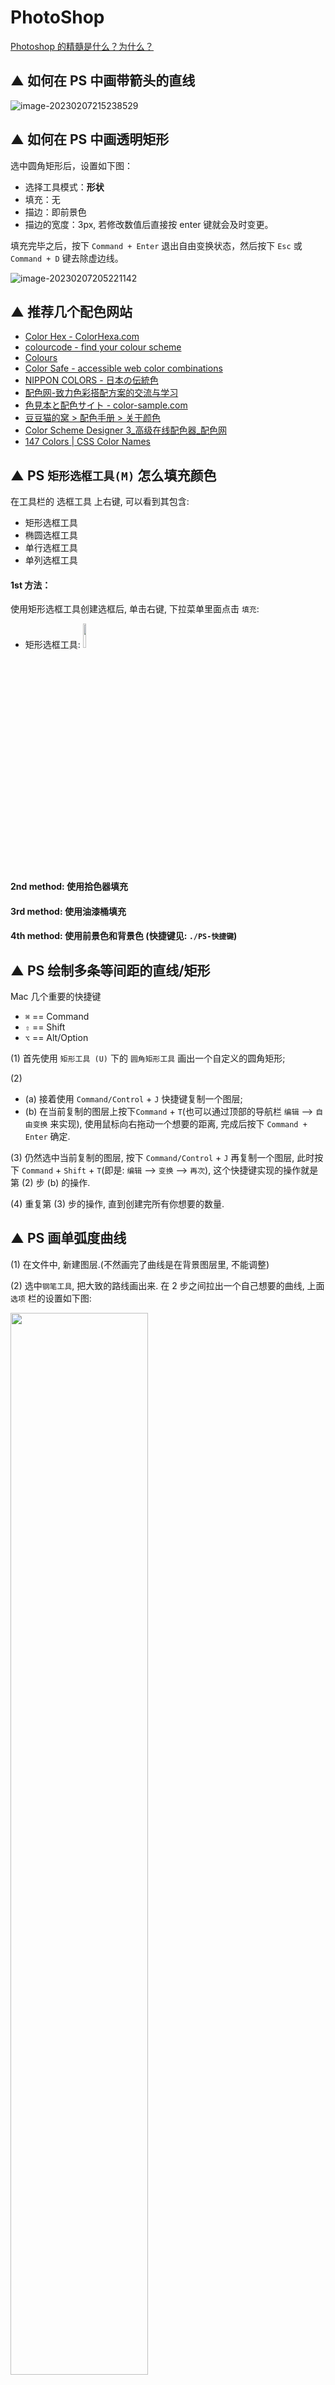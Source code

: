# PhotoShop



[Photoshop 的精髓是什么？为什么？](https://www.zhihu.com/question/20329343)





## ▲ 如何在 PS 中画带箭头的直线

![image-20230207215238529](readme.assets/image-20230207215238529.png)






## ▲ 如何在 PS 中画透明矩形

选中圆角矩形后，设置如下图：
- 选择工具模式：**形状**
- 填充：无
- 描边：即前景色
- 描边的宽度：3px, 若修改数值后直接按 enter 键就会及时变更。

填充完毕之后，按下 `Command + Enter` 退出自由变换状态，然后按下 `Esc` 或 `Command + D` 键去除虚边线。 

![image-20230207205221142](readme.assets/image-20230207205221142.png)






## ▲ 推荐几个配色网站
- [Color Hex - ColorHexa.com](http://www.colorhexa.com/)
- [colourcode - find your colour scheme](http://www.colourco.de/)
- [Colours](http://webcolourdata.com/)
- [Color Safe - accessible web color combinations](http://colorsafe.co/)
- [NIPPON COLORS - 日本の伝統色](http://nipponcolors.com/#jinzamomi)
- [配色网-致力色彩搭配方案的交流与学习](http://www.peise.net/)
- [色見本と配色サイト - color-sample.com](http://www.color-sample.com/)
- [豆豆猫的窝 &gt; 配色手册 &gt; 关于颜色](http://www.ddcat.net/sheji/peise/menu01.htm)
- [Color Scheme Designer 3_高级在线配色器_配色网](http://www.peise.net/tools/web/)
- [<span class="m">147 Colors <span class="p">| CSS Color Names](http://www.colors.commutercreative.com/grid/)





## ▲ PS `矩形选框工具(M)` 怎么填充颜色

在工具栏的 选框工具 上右键, 可以看到其包含:
+ 矩形选框工具
+ 椭圆选框工具
+ 单行选框工具
+ 单列选框工具

#### 1st 方法：
使用矩形选框工具创建选框后, 单击右键, 下拉菜单里面点击 `填充`: 
- 矩形选框工具:
  <img src="./ReadMe.assets/Rectangle Marquee Tool.png" style="width:10%;">
#### 2nd method: 使用拾色器填充
#### 3rd method: 使用油漆桶填充
#### 4th method: 使用前景色和背景色 (快捷键见: `./PS-快捷键`)


## ▲ PS 绘制多条等间距的直线/矩形
Mac 几个重要的快捷键
+ `⌘` == Command
+ `⇧` == Shift
+ `⌥` == Alt/Option

(1) 首先使用 `矩形工具 (U)` 下的 `圆角矩形工具` 画出一个自定义的圆角矩形;

(2) 
+ (a) 接着使用 `Command/Control` + `J` 快捷键复制一个图层;
+ (b) 在当前复制的图层上按下`Command` + `T`(也可以通过顶部的导航栏 `编辑` --> `自由变换` 来实现), 使用鼠标向右拖动一个想要的距离, 完成后按下 `Command + Enter` 确定.

(3) 仍然选中当前复制的图层, 按下 `Command/Control` + `J` 再复制一个图层, 此时按下 `Command` + `Shift` + `T`(即是: `编辑` --> `变换` --> `再次`), 这个快捷键实现的操作就是第 (2) 步 (b) 的操作. 

(4) 重复第 (3) 步的操作, 直到创建完所有你想要的数量.


## ▲ PS 画单弧度曲线
(1) 在文件中, 新建图层.(不然画完了曲线是在背景图层里, 不能调整)

(2) 选中`钢笔工具`, 把大致的路线画出来. 在 2 步之间拉出一个自己想要的曲线, 上面 `选项` 栏的设置如下图:

<img src="./ReadMe.assets/ps-pen.png" style="width: 66%; margin-left: 0;">

+ (1) 工具模式选择: 形状;
+ (2) 填充: 红色斜线表示不填充;
+ (3) 描边: 为描边颜色;
+ (4) 2像素: 为自己设置的曲线宽度;
+ (5) 描边类型: 可自己设置, 有 "实线"/"虚线" 或 自定义.
- (3) 然后 `Ctrl` + `回车` 把路径变成形状. 此时当前仍会有虚线的路径框,按下 `Ctrl` + `D` 去除.
  

## ▲ PS 画多个折点的曲线:
(1) 和上面 “PS 画单弧度曲线”  的步骤 (1) 相同

(2) 选中`钢笔工具`, 把大致的路线画出来. 主要是建立多个折点, 上面选项设置和 "PS 画单弧度曲线" 中步骤(2)的图片一样. 下面是一个画出多个折点的形状:

<img src="./ReadMe.assets/zhedian.png" style="width: 66%; margin-left: 0;">

(3) 点击 `钢笔工具` 右键, 选择 `转换点工具`, 把鼠标放在画的每个折点上, 就可以调整了.

(4) 调整好后 `Ctrl` + `回车` 把路径变成形状. 此时当前仍会有虚线的路径框, 按下 `Ctrl` + `D` 去除.


## ▲ PS 如何快速画出三角形
(1) 在 `矩形选框` 工具上右键, 选择 `多边形工具`;

(2) 在上面 `选项` 栏中把, `边` 设置为 `3` 即可.

## ▲ PS 插件
1. 磨皮插件 Portraiture 3
2. 


## ▲ PS 制作九宫格方法
- (1) 新建一个 1800 * 1800px 空白文件
- (2) 找到顶部导航中的 `视图` --> ``新建参考线版面` 列: 数字填 3,装订线 30px(自定义) 行数: 数字填 3, 装订线自定义; 下面的边距: 上下左右 默认和装订线的设置相同, 但也可以根据自己的需求来.
- (3) 拉入图片, 调整大小和位置, 即可. 





## ▲ Photoshop 智能选择主体对象的两种方法

### 技能说明

从Photoshop CC 2018 版本开始增加了基于人工智能技术的抠图工具和命令，包括【对象选择工具】和【选择主体】命令。使用这些工具和命令可以轻松且快速地选中场景中的人物、物等对象。



### 应用实战

#### 1. 使用对象选择工具选择对象

【对象选择工具】可简化在图像中选择单个对象或对象的某个部分（人物、汽车、家具、宠物、衣服等）的过程。只需在对象周围绘制矩形区域或套索，软件会自动分析并选择已定义区域内的对象。使用【对象选择工具】选择对象的具体操作步骤如下。

**Step01**：打开 “素材文件\鸟.jpg” 文件。选择【对象选择工具】，如下图所示。

![img](readme.assets/v2-5bd446926172250715d17564afaf61d3_720w.jpg)

**Step02**：在选项栏设置【模式】为矩形，如下图所示。

![img](readme.assets/v2-54d8e02e6fed65c2623948888389ef7f_720w.jpg)

**Step03**：在对象周围拖动鼠标绘制矩形框，如下图所示。

![img](readme.assets/v2-c1b81a1db9f957a5cec0dac33c8eda48_720w.jpg)

**Step04**：释放鼠标后，**创建选区并选择选框内的对象**，如下图所示。（Q: 这个如何实现的？）

![img](readme.assets/v2-bc42582917501b11d109bc2a34f68221_720w.jpg)

**Step05**：按【Ctrl++】组合键放大视图并按【空格键】键移动视图，显示未选中的脚的图像，如下图所示。

![img](readme.assets/v2-b684055307e5306b4dc1f186f7ce69b5_720w.jpg)

**Step06**：单击选项栏中的【添加到选区】按钮，设置【模式】为套索，沿着未选中的对象边缘拖动鼠标，创建选区，如下图所示。

![img](readme.assets/v2-fd0dfd4d20951ea8fdef156d51502ce1_720w.jpg)

**Step07**：释放鼠标后，选择脚对象，如下图所示。使用相同的方法将其他为选中的区域添加到选区，完成对象的选择。

![img](readme.assets/v2-71eabcb73fde2214ef520b00d219b301_720w.jpg)


![img](readme.assets/v2-4529dba8aa62fbb1cacb27467ce41a34_720w.jpg)





#### 2.使用【选择主体】命令快速选择对象

选择主体由先进的机器学习技术提供支持，在经过训练后，这项功能可识别图像上的多种对象，包括人物、动物、车辆、玩具等等。执行【选择】【主体】命令后，即可选择图像中最突出的主体。使用【选择主体】命令选择对象的操作步骤如下。

**Step01**：打开“素材文件\车.jpg”文件，如下图所示。

![img](readme.assets/v2-8be95bfe385e58ba61f6e33d9fafee14_720w.jpg)

**Step02**：执行【选择】【主体】命令，软件会自动分析图像并选择主体对象，如下图所示。

![img](readme.assets/v2-c2c3e0c3e7b481a9846daa4e4bac4bef_720w.jpg)




